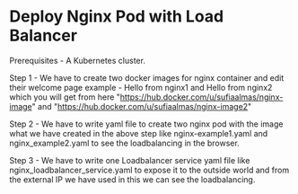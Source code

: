 # Deploy Nginx Pod with Load Balancer

Prerequisites -
 A Kubernetes cluster.
 

Step 1 - We have to create two docker images for nginx container and edit their welcome page example - Hello from nginx1 and Hello from nginx2 which you will get from here "https://hub.docker.com/u/sufiaalmas/nginx-image" and "https://hub.docker.com/u/sufiaalmas/nginx-image2"

Step 2 - We have to write yaml file to create two nginx pod with the image what we have created in the above step like nginx-example1.yaml and nginx_example2.yaml to see the loadbalancing in the browser.

Step 3 - We have to write one Loadbalancer service yaml file like nginx_loadbalancer_service.yaml to expose it to the outside world and from the external IP we have used in this we can see the loadbalancing. 
 
